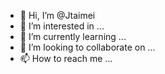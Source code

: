 - 👋 Hi, I’m @Jtaimei
- 👀 I’m interested in ...
- 🌱 I’m currently learning ...
- 💞️ I’m looking to collaborate on ...
- 📫 How to reach me ...

<!---
Jtaimei/Jtaimei is a ✨ special ✨ repository because its `README.md` (this file) appears on your GitHub profile.
You can click the Preview link to take a look at your changes.
--->
